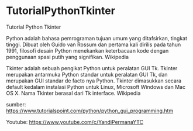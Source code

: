 # TutorialPythonTkinter
Tutorial Python Tkinter

Python adalah bahasa pemrograman tujuan umum yang ditafsirkan, tingkat tinggi. Dibuat oleh Guido van Rossum dan pertama kali dirilis pada tahun 1991, filosofi desain Python menekankan keterbacaan kode dengan penggunaan spasi putih yang signifikan. Wikipedia

Tkinter adalah sebuah pengikat Python untuk peralatan GUI Tk. Tkinter merupakan antarmuka Python standar untuk peralatan GUI Tk, dan merupakan GUI standar de facto nya Python. Tkinter dimasukkan secara default kedalam instalasi Python untuk Linux, Microsoft Windows dan Mac OS X. Nama Tkinter berasal dari Tk interface. Wikipedia

sumber:
https://www.tutorialspoint.com/python/python_gui_programming.htm

Youtube:
https://www.youtube.com/c/YandiPermanaYTC


